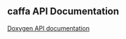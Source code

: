 ## caffa API Documentation

[Doxygen API documentation](https://lindkvis.github.io/caffa/html/index.html)
